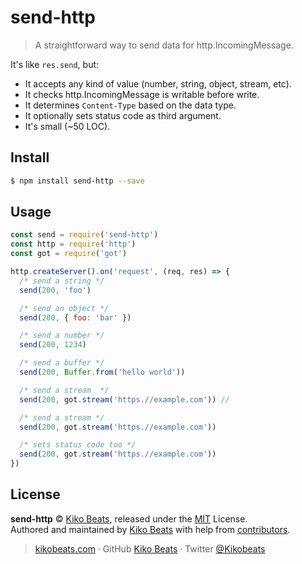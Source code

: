 # send-http

> A straightforward way to send data for http.IncomingMessage.

It's like `res.send`, but:

- It accepts any kind of value (number, string, object, stream, etc).
- It checks http.IncomingMessage is writable before write.
- It determines `Content-Type` based on the data type.
- It optionally sets status code as third argument.
- It's small (~50 LOC).

## Install

```bash
$ npm install send-http --save
```

## Usage

```js
const send = require('send-http')
const http = require('http')
const got = require('got')

http.createServer().on('request', (req, res) => {
  /* send a string */
  send(200, 'foo')

  /* send an object */
  send(200, { foo: 'bar' })

  /* send a number */
  send(200, 1234)

  /* send a buffer */
  send(200, Buffer.from('hello world'))

  /* send a stream  */
  send(200, got.stream('https.//example.com')) //

  /* send a stream */
  send(200, got.stream('https.//example.com'))

  /* sets status code too */
  send(200, got.stream('https.//example.com'))
})
```

## License

**send-http** © [Kiko Beats](https://kikobeats.com), released under the [MIT](https://github.com/Kikobeats/send-http/blob/master/LICENSE.md) License.<br>
Authored and maintained by [Kiko Beats](https://kikobeats.com) with help from [contributors](https://github.com/Kikobeats/send-http/contributors).

> [kikobeats.com](https://kikobeats.com) · GitHub [Kiko Beats](https://github.com/Kikobeats) · Twitter [@Kikobeats](https://twitter.com/Kikobeats)
